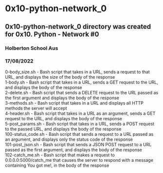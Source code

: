 # 0x10-python-network_0
## 0x10-python-network_0 directory was created for 0x10. Python - Network #0
### Holberton School Aus
### 17/08/2022

0-body_size.sh - Bash script that takes in a URL, sends a request to that URL, and displays the size of the body of the response  
1-body.sh - Bash script that takes in a URL, sends a GET request to the URL, and displays the body of the response  
2-delete.sh - Bash script that sends a DELETE request to the URL passed as the first argument and displays the body of the response  
3-methods.sh - Bash script that takes in a URL and displays all HTTP methods the server will accept  
4-header.sh - Bash script that takes in a URL as an argument, sends a GET request to the URL, and displays the body of the response  
5-post_params.sh - Bash script that takes in a URL, sends a POST request to the passed URL, and displays the body of the response  
100-status_code.sh - Bash script that sends a request to a URL passed as an argument, and displays only the status code of the response  
101-post_json.sh - Bash script that sends a JSON POST request to a URL passed as the first argument, and displays the body of the response  
102-catch_me.sh - Bash script that makes a request to 0.0.0.0:5000/catch_me that causes the server to respond with a message containing You got me!, in the body of the response  
